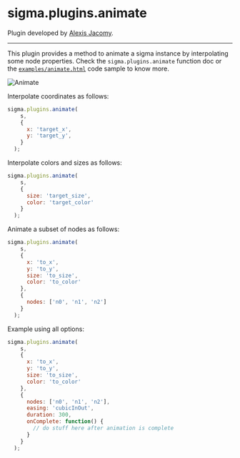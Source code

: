 sigma.plugins.animate
=====================

Plugin developed by [Alexis Jacomy](https://github.com/jacomyal).

---

This plugin provides a method to animate a sigma instance by interpolating some node properties. Check the `sigma.plugins.animate` function doc or the [`examples/animate.html`](../../examples/animate.html) code sample to know more.

![Animate](https://github.com/Linkurious/sigma.js/wiki/media/animate.gif)

Interpolate coordinates as follows:

```js
sigma.plugins.animate(
    s,
    {
      x: 'target_x',
      y: 'target_y',
    }
  );
```

Interpolate colors and sizes as follows:

```js
sigma.plugins.animate(
    s,
    {
      size: 'target_size',
      color: 'target_color'
    }
  );
```

Animate a subset of nodes as follows:

```js
sigma.plugins.animate(
    s,
    {
      x: 'to_x',
      y: 'to_y',
      size: 'to_size',
      color: 'to_color'
    },
    {
      nodes: ['n0', 'n1', 'n2']
    }
  );
```

Example using all options:

```js
sigma.plugins.animate(
    s,
    {
      x: 'to_x',
      y: 'to_y',
      size: 'to_size',
      color: 'to_color'
    },
    {
      nodes: ['n0', 'n1', 'n2'],
      easing: 'cubicInOut',
      duration: 300,
      onComplete: function() {
        // do stuff here after animation is complete
      }
    }
  );
```
